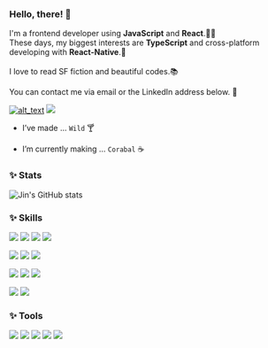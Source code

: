 ### Hello, there! 🙌

I'm a frontend developer using **JavaScript** and **React**.🧚‍♀️ <br>
These days, my biggest interests are **TypeScript** and cross-platform developing with **React-Native**.📱 <br>
<br>
I love to read SF fiction and beautiful codes.📚

You can contact me via email or the LinkedIn address below. 💌
<!-- 나중에 링크 연결하기 -->
<p>

[<img alt="alt_text" src="https://img.shields.io/badge/Gmail-3DB2FF?style=flat&logo=Gmail&logoColor=white" />](mailto:jinyang.develop@gmail.com)
<img src="https://img.shields.io/badge/LinkedIn-3DB2FF?style=flat&logo=LinkedIn"/>
</p>

- I’ve made ... <a herf="https://github.com/HyejinYang/Wild">`Wild` 🍸 </a>

- I’m currently making ... <a herf="https://github.com/team-mokcha/corabal-beta">`Corabal` ☕ </a>


### ✨ Stats

![Jin's GitHub stats](https://github-readme-stats.vercel.app/api?username=HyejinYang&theme=default&show_icons=true)

### ✨ Skills

<p>
<img src="https://img.shields.io/badge/HTML5-3D087B?style=flat&logo=HTML5"/>
<img src="https://img.shields.io/badge/CSS3-3D087B?style=flat&logo=CSS3"/>
<img src="https://img.shields.io/badge/JavaScript-3D087B?style=flat&logo=JavaScript"/>
<img src="https://img.shields.io/badge/TypeScript-3D087B?style=flat&logo=TypeScript"/>

</p>
<p>
<img src="https://img.shields.io/badge/React-F43B86?style=flat&logo=React"/>
<img src="https://img.shields.io/badge/React Native-F43B86?style=flat&logo=React"/>
<img src="https://img.shields.io/badge/Tailwind CSS-F43B86?style=flat&logo=Tailwind CSS"/>
</p>

<p>
<img src="https://img.shields.io/badge/Python-FFE459?style=flat&logo=Python" />
<img src="https://img.shields.io/badge/Flask-FFE459?style=flat&logo=Flask&logoColor=black" />
<img src="https://img.shields.io/badge/SQLite-FFE459?style=flat&logo=SQLite&logoColor=blue"/>
</p>

<p>
<img src="https://img.shields.io/badge/Firebase-11052C?style=flat&logo=Firebase"/>
<img src="https://img.shields.io/badge/Unity-11052C?style=flat&logo=Unity"/>
</p>

### ✨ Tools

<p>
<img src="https://img.shields.io/badge/Visual Studio Code-FFEDDA?style=flat&logo=Visual Studio Code&logoColor=blue"/>
<img src="https://img.shields.io/badge/Git-FFEDDA?style=flat&logo=Git"/>
<img src="https://img.shields.io/badge/GitLab-FFEDDA?style=flat&logo=GitLab"/>
<img src="https://img.shields.io/badge/Notion-FFEDDA?style=flat&logo=Notion&logoColor=black"/>
<img src="https://img.shields.io/badge/Jira-FFEDDA?style=flat&logo=Jira&logoColor=blue"/>
</p>


